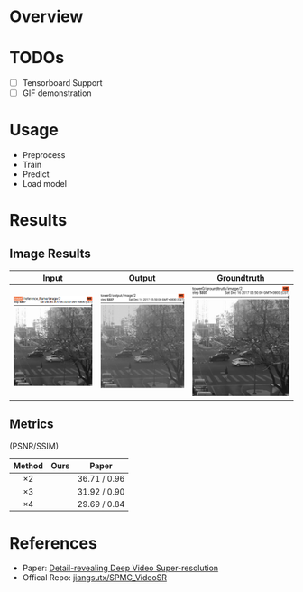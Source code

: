 # Overview

# TODOs
- [ ] Tensorboard Support
- [ ] GIF demonstration

# Usage
- Preprocess
- Train
- Predict
- Load model
# Results
## Image Results
|Input|Output|Groundtruth|
|:---:|:---:|:---:|
|![](imgs/input.png)|![](imgs/output.png)|![](imgs/groundtruth.png)|

## Metrics
(PSNR/SSIM)

| Method | Ours | Paper |
|:---:|:---:|:---:|
| ×2 |  | 36.71 / 0.96 |
| ×3 |  | 31.92 / 0.90 |
| ×4 |  | 29.69 / 0.84 |


# References
- Paper: [Detail-revealing Deep Video Super-resolution](https://arxiv.org/abs/1704.02738)
- Offical Repo: [jiangsutx/SPMC_VideoSR](https://github.com/jiangsutx/SPMC_VideoSR)